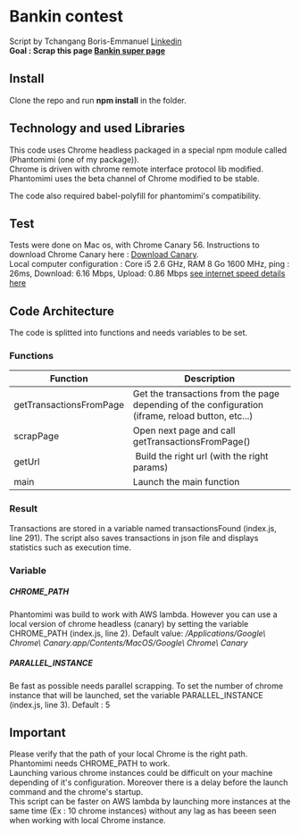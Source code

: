 # Bankin contest
Script by Tchangang Boris-Emmanuel [Linkedin](https://www.linkedin.com/in/boris-emmanuel-tchangang-90886a83)<br>
**Goal : Scrap this page [Bankin super page](https://web.bankin.com/challenge/index.html)**

## Install
Clone the repo and run **npm install** in the folder.

## Technology and used Libraries
This code uses Chrome headless packaged in a special npm module called (Phantomimi (one of my package)).<br/>
Chrome is driven with chrome remote interface protocol lib modified.<br/>
Phantomimi uses the beta channel of Chrome modified to be stable.<br/>

The code also required babel-polyfill for phantomimi's compatibility.

## Test
Tests were done on Mac os, with Chrome Canary 56. Instructions to download Chrome Canary here : [Download Canary](https://www.google.fr/chrome/browser/canary.html).<br/>
Local computer configuration : Core i5 2.6 GHz, RAM 8 Go 1600 MHz, ping : 26ms, Download: 6.16 Mbps, Upload: 0.86 Mbps [see internet speed details here](http://www.speedtest.net/result/6997039789)

## Code Architecture
The code is splitted into functions and needs variables to be set. 

### Functions

Function | Description
------------ | -------------
getTransactionsFromPage | Get the transactions from the page depending of the configuration (iframe, reload button, etc...)
scrapPage | Open next page and call getTransactionsFromPage()
getUrl | Build the right url (with the right params)
main | Launch the main function

### Result
Transactions are stored in a variable named transactionsFound (index.js, line 291).
The script also saves transactions in json file and displays statistics such as execution time.

### Variable
##### CHROME_PATH
Phantomimi was build to work with AWS lambda. However you can use a local version of chrome headless (canary) by setting the variable CHROME_PATH (index.js, line 2). Default value: */Applications/Google\ Chrome\ Canary.app/Contents/MacOS/Google\ Chrome\ Canary*<br>


##### PARALLEL_INSTANCE
Be fast as possible needs parallel scrapping. To set the number of chrome instance that will be launched, set the variable PARALLEL_INSTANCE (index.js, line 3). Default : 5<br/>


## Important
Please verify that the path of your local Chrome is the right path. Phantomimi needs CHROME_PATH to work. <br/>
Launching various chrome instances could be difficult on your machine depending of it's configuration. Moreover there is a delay before the launch command and the chrome's startup.<br/>
This script can be faster on AWS lambda by launching more instances at the same time (Ex : 10 chrome instances) without any lag as has beeen seen when working with local Chrome instance.

